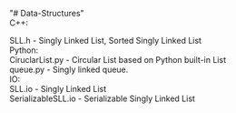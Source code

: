 "# Data-Structures" <br />
C++:<br />
   <p> SLL.h - Singly Linked List, Sorted Singly Linked List<br />
Python:<br />
    CiruclarList.py - Circular List based on Python built-in List<br />
    queue.py - Singly linked queue.<br />
IO:<br />
    SLL.io - Singly Linked List<br />
    SerializableSLL.io - Serializable Singly Linked List<br />
